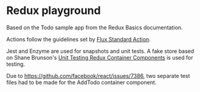 # Redux playground

Based on the Todo sample app from the Redux Basics documentation.

Actions follow the guidelines set by [Flux Standard Action](https://github.com/acdlite/flux-standard-action).

Jest and Enzyme are used for snapshots and unit tests.
A fake store based on Shane Brunson's [Unit Testing Redux Container Components](http://www.wsbrunson.com/react/redux/test/2016/05/08/testing-redux-containers.html) is used for testing.

Due to https://github.com/facebook/react/issues/7386, two separate test files had to be made for the AddTodo container component.
